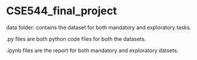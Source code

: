 # CSE544_final_project

data folder: contains the dataset for both mandatory and exploratory tasks.

.py files are both python code files for both the datasets.

.ipynb files are the report for both mandatory and exploratory datsets.
